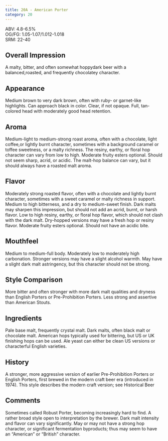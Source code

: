 ```yaml
---
title: 20A - American Porter
category: 20
---
```


ABV: 4.8-6.5%  
OG/FG: 1.05-1.07/1.012-1.018  
SRM: 22-40  

## Overall Impression
A malty, bitter, and often somewhat hoppydark beer with a balanced,roasted, and frequently chocolatey character.

## Appearance
Medium brown to very dark brown, often with ruby- or garnet-like highlights. Can approach black in color. Clear, if not opaque. Full, tan-colored head with moderately good head retention.

## Aroma
Medium-light to medium-strong roast aroma, often with a chocolate, light coffee,or lightly burnt character, sometimes with a background caramel or toffee sweetness, or a malty richness. The resiny, earthy, or floral hop character can vary from low to high. Moderate fruity esters optional. Should not seem sharp, acrid, or acidic. The malt-hop balance can vary, but it should always have a roasted malt aroma.

## Flavor
Moderately strong roasted flavor, often with a chocolate and lightly burnt character, sometimes with a sweet caramel or malty richness in support. Medium to high bitterness, and a dry to medium-sweet finish. Dark malts may sharpen this impression, but should not add an acrid, burnt, or harsh flavor. Low to high resiny, earthy, or floral hop flavor, which should not clash with the dark malt. Dry-hopped versions may have a fresh hop or resiny flavor. Moderate fruity esters optional. Should not have an acidic bite.

## Mouthfeel
Medium to medium-full body. Moderately low to moderately high carbonation. Stronger versions may have a slight alcohol warmth. May have a slight dark malt astringency, but this character should not be strong.

## Style Comparison
More bitter and often stronger with more dark malt qualities and dryness than English Porters or Pre-Prohibition Porters. Less strong and assertive than American Stouts.

## Ingredients
Pale base malt, frequently crystal malt. Dark malts, often black malt or chocolate malt. American hops typically used for bittering, but US or UK finishing hops can be used. Ale yeast can either be clean US versions or characterful English varieties.

## History
A stronger, more aggressive version of earlier Pre-Prohibition Porters or English Porters, first brewed in the modern craft beer era (introduced in 1974). This style describes the modern craft version; see Historical Beer

## Comments
Sometimes called Robust Porter, becoming increasingly hard to find. A rather broad style open to interpretation by the brewer. Dark malt intensity and flavor can vary significantly. May or may not have a strong hop character, or significant fermentation byproducts; thus may seem to have an “American” or “British” character.